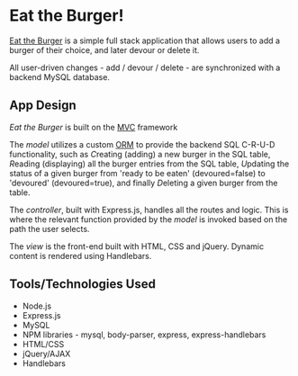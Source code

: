 # Eat the Burger!

[Eat the Burger](https://eat-da-burger-msr.herokuapp.com/) is a simple full stack application that allows users to add a burger of their choice, and later devour or delete it.

All user-driven changes - add / devour / delete - are synchronized with a backend MySQL database.

## App Design
*Eat the Burger* is built on the [MVC](https://en.wikipedia.org/wiki/Model%E2%80%93view%E2%80%93controller) framework

The _model_ utilizes a custom [ORM](https://en.wikipedia.org/wiki/Object-relational_mapping) to provide the backend SQL C-R-U-D functionality, such as *C*reating (adding) a new burger in the SQL table,  *R*eading (displaying) all the burger entries from the SQL table, *U*pdating the status of a given burger from 'ready to be eaten' (devoured=false) to 'devoured' (devoured=true), and finally *D*eleting a given burger from the table.

The _controller_, built with Express.js, handles all the routes and logic. This is where the relevant function provided by the _model_ is invoked based on the path the user selects.

The _view_ is the front-end built with HTML, CSS and jQuery. Dynamic content is rendered using Handlebars.

## Tools/Technologies Used
- Node.js
- Express.js
- MySQL
- NPM libraries - mysql, body-parser, express, express-handlebars
- HTML/CSS
- jQuery/AJAX
- Handlebars